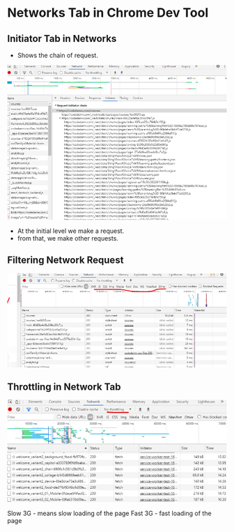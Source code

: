 # Networks Tab in Chrome Dev Tool

## Initiator Tab in Networks

- Shows the chain of request.

![](./screenshots/image-1.png)

- At the initial level we make a request.
- from that, we make other requests.

## Filtering Network Request

![](./screenshots/image-2.png)

## Throttling in Network Tab

![](./screenshots/image-3.png)

Slow 3G - means slow loading of the page
Fast 3G - fast loading of the page
